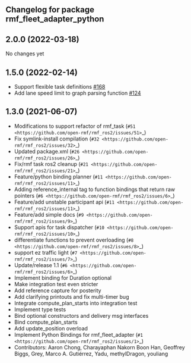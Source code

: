 ## Changelog for package rmf_fleet_adapter_python

2.0.0 (2022-03-18)
------------------
No changes yet

1.5.0 (2022-02-14)
------------------
* Support flexible task definitions [#168](https://github.com/open-rmf/rmf_ros2/pull/168)
* Add lane speed limit to graph parsing function [#124](https://github.com/open-rmf/rmf_ros2/pull/124)

1.3.0 (2021-06-07)
------------------
* Modifications to support refactor of rmf_task (`#51 <https://github.com/open-rmf/rmf_ros2/issues/51>`_)
* Fix symlink-install compilation (`#32 <https://github.com/open-rmf/rmf_ros2/issues/32>`_)
* Updated package.xml (`#26 <https://github.com/open-rmf/rmf_ros2/issues/26>`_)
* Fix/rmf task ros2 cleanup (`#21 <https://github.com/open-rmf/rmf_ros2/issues/21>`_)
* Feature/python binding planner (`#11 <https://github.com/open-rmf/rmf_ros2/issues/11>`_)
* Adding reference_internal tag to function bindings that return raw pointers (`#6 <https://github.com/open-rmf/rmf_ros2/issues/6>`_)
* Feature/add unstable participant api (`#11 <https://github.com/open-rmf/rmf_ros2/issues/11>`_)
* Feature/add simple docs (`#9 <https://github.com/open-rmf/rmf_ros2/issues/9>`_)
* Support apis for task dispatcher (`#10 <https://github.com/open-rmf/rmf_ros2/issues/10>`_)
* differentiate functions to prevent overloading (`#8 <https://github.com/open-rmf/rmf_ros2/issues/8>`_)
* support ez traffic light (`#7 <https://github.com/open-rmf/rmf_ros2/issues/7>`_)
* Update/release 1.1 (`#6 <https://github.com/open-rmf/rmf_ros2/issues/6>`_)
* Implement binding for Duration optional
* Make integration test even stricter
* Add reference capture for posterity
* Add clarifying printouts and fix multi-timer bug
* Integrate compute_plan_starts into integration test
* Implement type tests
* Bind optional constructors and delivery msg interfaces
* Bind compute_plan_starts
* Add update_position overload
* Implement Python Bindings for rmf_fleet_adapter (`#1 <https://github.com/open-rmf/rmf_ros2/issues/1>`_)
* Contributors: Aaron Chong, Charayaphan Nakorn Boon Han, Geoffrey Biggs, Grey, Marco A. Gutiérrez, Yadu, methylDragon, youliang
